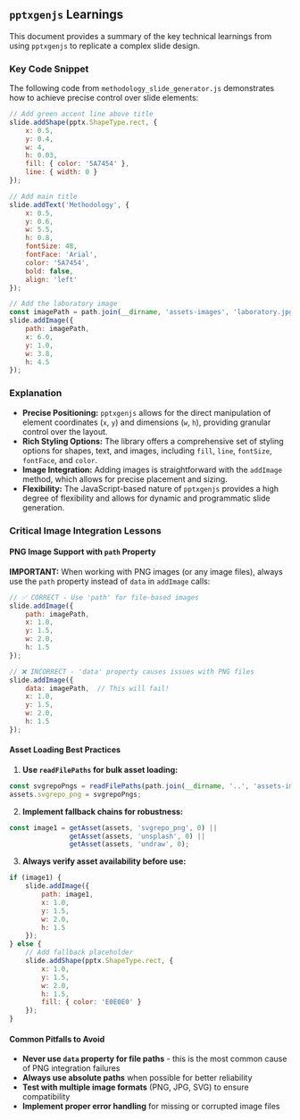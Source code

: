 ## `pptxgenjs` Learnings

This document provides a summary of the key technical learnings from using `pptxgenjs` to replicate a complex slide design.

### Key Code Snippet

The following code from `methodology_slide_generator.js` demonstrates how to achieve precise control over slide elements:

```javascript
// Add green accent line above title
slide.addShape(pptx.ShapeType.rect, {
    x: 0.5,
    y: 0.4,
    w: 4,
    h: 0.03,
    fill: { color: '5A7454' },
    line: { width: 0 }
});

// Add main title
slide.addText('Methodology', {
    x: 0.5,
    y: 0.6,
    w: 5.5,
    h: 0.8,
    fontSize: 48,
    fontFace: 'Arial',
    color: '5A7454',
    bold: false,
    align: 'left'
});

// Add the laboratory image
const imagePath = path.join(__dirname, 'assets-images', 'laboratory.jpg');
slide.addImage({
    path: imagePath,
    x: 6.0,
    y: 1.0,
    w: 3.8,
    h: 4.5
});
```

### Explanation

*   **Precise Positioning:** `pptxgenjs` allows for the direct manipulation of element coordinates (`x`, `y`) and dimensions (`w`, `h`), providing granular control over the layout.
*   **Rich Styling Options:** The library offers a comprehensive set of styling options for shapes, text, and images, including `fill`, `line`, `fontSize`, `fontFace`, and `color`.
*   **Image Integration:** Adding images is straightforward with the `addImage` method, which allows for precise placement and sizing.
*   **Flexibility:** The JavaScript-based nature of `pptxgenjs` provides a high degree of flexibility and allows for dynamic and programmatic slide generation.

### Critical Image Integration Lessons

#### PNG Image Support with `path` Property

**IMPORTANT:** When working with PNG images (or any image files), always use the `path` property instead of `data` in `addImage` calls:

```javascript
// ✅ CORRECT - Use 'path' for file-based images
slide.addImage({
    path: imagePath,
    x: 1.0,
    y: 1.5,
    w: 2.0,
    h: 1.5
});

// ❌ INCORRECT - 'data' property causes issues with PNG files
slide.addImage({
    data: imagePath,  // This will fail!
    x: 1.0,
    y: 1.5,
    w: 2.0,
    h: 1.5
});
```

#### Asset Loading Best Practices

1. **Use `readFilePaths` for bulk asset loading:**
```javascript
const svgrepoPngs = readFilePaths(path.join(__dirname, '..', 'assets-images', 'infographics', 'svgrepo_png'));
assets.svgrepo_png = svgrepoPngs;
```

2. **Implement fallback chains for robustness:**
```javascript
const image1 = getAsset(assets, 'svgrepo_png', 0) || 
               getAsset(assets, 'unsplash', 0) || 
               getAsset(assets, 'undraw', 0);
```

3. **Always verify asset availability before use:**
```javascript
if (image1) {
    slide.addImage({
        path: image1,
        x: 1.0,
        y: 1.5,
        w: 2.0,
        h: 1.5
    });
} else {
    // Add fallback placeholder
    slide.addShape(pptx.ShapeType.rect, {
        x: 1.0,
        y: 1.5,
        w: 2.0,
        h: 1.5,
        fill: { color: 'E0E0E0' }
    });
}
```

#### Common Pitfalls to Avoid

- **Never use `data` property for file paths** - this is the most common cause of PNG integration failures
- **Always use absolute paths** when possible for better reliability
- **Test with multiple image formats** (PNG, JPG, SVG) to ensure compatibility
- **Implement proper error handling** for missing or corrupted image files